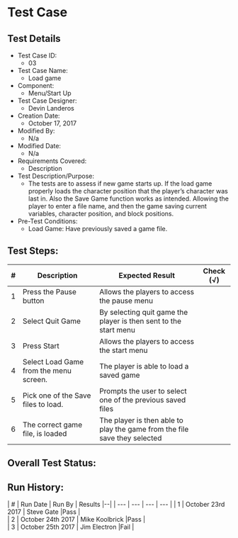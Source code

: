 # Test Case 

## Test Details

* Test Case ID:
  * 03
* Test Case Name:
  * Load game
* Component: 
  * Menu/Start Up 
* Test Case Designer:
  * Devin Landeros
* Creation Date:
  * October 17, 2017
* Modified By:
  * N/a
* Modified Date:
  * N/a
* Requirements Covered:
  * Description
* Test Description/Purpose:
  * The tests are to assess if new game starts up. If the load game properly loads the character position that the player’s character was last in. Also the Save Game function works as intended. Allowing the player to enter a file name, and then the game saving current variables, character position, and block positions.   
* Pre-Test Conditions:
  * Load Game: Have previously saved a game file.
## Test Steps: 
| # | Description | Expected Result | Check (√) |
| --- | --- | --- | --- |
| 1 | Press the Pause button | Allows the players to access the pause menu |  |
| 2 | Select Quit Game | By selecting quit game the player is then sent to the start menu | |		
| 3 | Press Start | Allows the players to access the start menu | | 		
| 4 | Select Load Game from the menu screen. | The player is able to load a saved game | |		
| 5 | Pick one of the Save files to load. | Prompts the user to select one of the previous saved files | |
| 6 | The correct game file, is loaded | The player is then able to play the game from the file save they selected | |		
## Overall Test Status:



## Run History:
| # |	Run Date |	Run By |	Results |--| 
| --- | --- | --- | --- |
| 1 | October 23rd  2017 | Steve Gate |Pass |			
| 2 | October 24th  2017 | Mike Koolbrick |Pass |			
| 3 | October 25th  2017 | Jim Electron |Fail |
